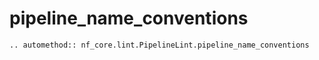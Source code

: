 # pipeline_name_conventions

```{eval-rst}
.. automethod:: nf_core.lint.PipelineLint.pipeline_name_conventions
```

